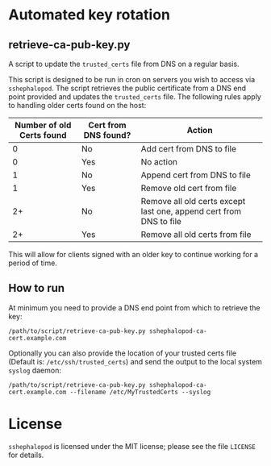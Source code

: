 # Automated key rotation

## retrieve-ca-pub-key.py

A script to update the `trusted_certs` file from DNS on a regular basis.

This script is designed to be run in cron on servers you wish to access via `sshephalopod`.
The script retrieves the public certificate from a DNS end point provided and updates the
`trusted_certs` file. The following rules apply to handling older certs found on
the host:

|Number of old Certs found| Cert from DNS found?|Action|
|-------------------------|--------------------|------|
|0|No|Add cert from DNS to file|
|0|Yes|No action|
|1|No|Append cert from DNS to file|
|1|Yes|Remove old cert from file|
|2+|No|Remove all old certs except last one, append cert from DNS to file|
|2+|Yes|Remove all old certs from file|

This will allow for clients signed with an older key to continue working for a period of time.

## How to run

At minimum you need to provide a DNS end point from which to retrieve the key:

```
/path/to/script/retrieve-ca-pub-key.py sshephalopod-ca-cert.example.com
```

Optionally you can also provide the location of your trusted certs file
(Default is: `/etc/ssh/trusted_certs`) and send the output to the local system `syslog` daemon:

```
/path/to/script/retrieve-ca-pub-key.py sshephalopod-ca-cert.example.com --filename /etc/MyTrustedCerts --syslog
```


# License

`sshephalopod` is licensed under the MIT license; please see the file `LICENSE` for
details.

